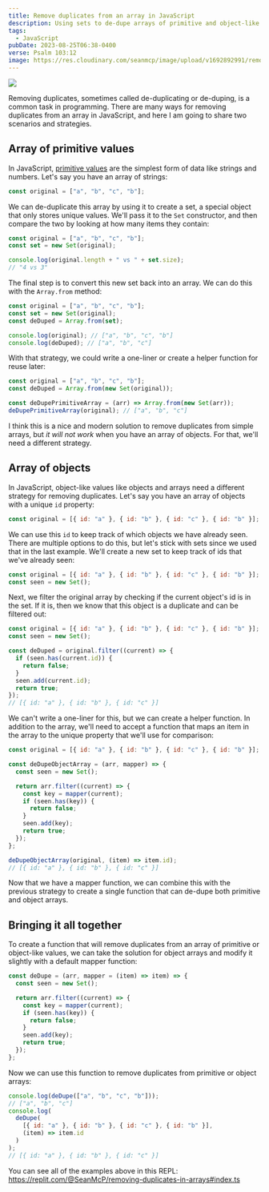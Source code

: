 ```yaml
---
title: Remove duplicates from an array in JavaScript
description: Using sets to de-dupe arrays of primitive and object-like values
tags:
  - JavaScript
pubDate: 2023-08-25T06:38-0400
verse: Psalm 103:12
image: https://res.cloudinary.com/seanmcp/image/upload/v1692892991/remove-duplicates-in-array_ptvagw.png
---
```


![](https://res.cloudinary.com/seanmcp/image/upload/v1692892991/remove-duplicates-in-array_ptvagw.png)

Removing duplicates, sometimes called de-duplicating or de-duping, is a common
task in programming. There are many ways for removing duplicates from an array
in JavaScript, and here I am going to share two scenarios and strategies.

## Array of primitive values

In JavaScript,
[primitive values](https://developer.mozilla.org/en-US/docs/Web/JavaScript/Data_structures#primitive_values)
are the simplest form of data like strings and numbers. Let's say you have an
array of strings:

```js
const original = ["a", "b", "c", "b"];
```

We can de-duplicate this array by using it to create a set, a special object
that only stores unique values. We'll pass it to the `Set` constructor, and then
compare the two by looking at how many items they contain:

```js
const original = ["a", "b", "c", "b"];
const set = new Set(original);

console.log(original.length + " vs " + set.size);
// "4 vs 3"
```

The final step is to convert this new set back into an array. We can do this
with the `Array.from` method:

```js
const original = ["a", "b", "c", "b"];
const set = new Set(original);
const deDuped = Array.from(set);

console.log(original); // ["a", "b", "c", "b"]
console.log(deDuped); // ["a", "b", "c"]
```

With that strategy, we could write a one-liner or create a helper function for
reuse later:

```js
const original = ["a", "b", "c", "b"];
const deDuped = Array.from(new Set(original));

const deDupePrimitiveArray = (arr) => Array.from(new Set(arr));
deDupePrimitiveArray(original); // ["a", "b", "c"]
```

I think this is a nice and modern solution to remove duplicates from simple
arrays, but _it will not work_ when you have an array of objects. For that,
we'll need a different strategy.

## Array of objects

In JavaScript, object-like values like objects and arrays need a different
strategy for removing duplicates. Let's say you have an array of objects with a
unique `id` property:

```js
const original = [{ id: "a" }, { id: "b" }, { id: "c" }, { id: "b" }];
```

We can use this `id` to keep track of which objects we have already seen. There
are multiple options to do this, but let's stick with sets since we used that in
the last example. We'll create a new set to keep track of ids that we've already
seen:

```js
const original = [{ id: "a" }, { id: "b" }, { id: "c" }, { id: "b" }];
const seen = new Set();
```

Next, we filter the original array by checking if the current object's id is in
the set. If it is, then we know that this object is a duplicate and can be
filtered out:

```js
const original = [{ id: "a" }, { id: "b" }, { id: "c" }, { id: "b" }];
const seen = new Set();

const deDuped = original.filter((current) => {
  if (seen.has(current.id)) {
    return false;
  }
  seen.add(current.id);
  return true;
});
// [{ id: "a" }, { id: "b" }, { id: "c" }]
```

We can't write a one-liner for this, but we can create a helper function. In
addition to the array, we'll need to accept a function that maps an item in the
array to the unique property that we'll use for comparison:

```js
const original = [{ id: "a" }, { id: "b" }, { id: "c" }, { id: "b" }];

const deDupeObjectArray = (arr, mapper) => {
  const seen = new Set();

  return arr.filter((current) => {
    const key = mapper(current);
    if (seen.has(key)) {
      return false;
    }
    seen.add(key);
    return true;
  });
};

deDupeObjectArray(original, (item) => item.id);
// [{ id: "a" }, { id: "b" }, { id: "c" }]
```

Now that we have a mapper function, we can combine this with the previous
strategy to create a single function that can de-dupe both primitive and object
arrays.

## Bringing it all together

To create a function that will remove duplicates from an array of primitive or
object-like values, we can take the solution for object arrays and modify it
slightly with a default mapper function:

```js
const deDupe = (arr, mapper = (item) => item) => {
  const seen = new Set();

  return arr.filter((current) => {
    const key = mapper(current);
    if (seen.has(key)) {
      return false;
    }
    seen.add(key);
    return true;
  });
};
```

Now we can use this function to remove duplicates from primitive or object
arrays:

```js
console.log(deDupe(["a", "b", "c", "b"]));
// ["a", "b", "c"]
console.log(
  deDupe(
    [{ id: "a" }, { id: "b" }, { id: "c" }, { id: "b" }],
    (item) => item.id
  )
);
// [{ id: "a" }, { id: "b" }, { id: "c" }]
```

You can see all of the examples above in this REPL: https://replit.com/@SeanMcP/removing-duplicates-in-arrays#index.ts
